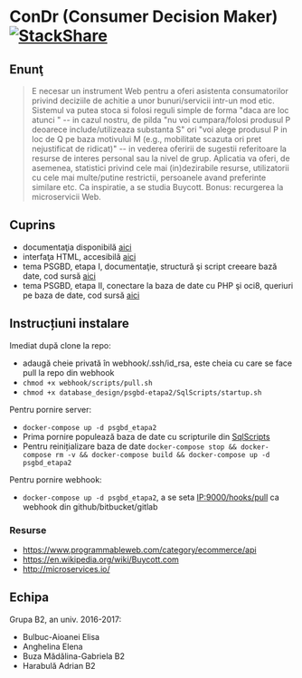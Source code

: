 # ConDr (Consumer Decision Maker) [![StackShare](https://img.shields.io/badge/tech-stack-0690fa.svg?style=flat)](https://stackshare.io/adrianharabula/condr)

## Enunţ

 > E necesar un instrument Web pentru a oferi asistenta consumatorilor privind deciziile de achitie a unor bunuri/servicii intr-un mod etic. Sistemul va putea stoca si folosi reguli simple de forma "daca are loc <conditie> atunci <actiune>" -- in cazul nostru, de pilda "nu voi cumpara/folosi produsul P deoarece include/utilizeaza substanta S" ori "voi alege produsul P in loc de Q pe baza motivului M (e.g., mobilitate scazuta ori pret nejustificat de ridicat)" -- in vederea oferirii de sugestii referitoare la resurse de interes personal sau la nivel de grup. Aplicatia va oferi, de asemenea, statistici privind cele mai (in)dezirabile resurse, utilizatorii cu cele mai multe/putine restrictii, persoanele avand preferinte similare etc. Ca inspiratie, a se studia Buycott. Bonus: recurgerea la microservicii Web.

## Cuprins
 * documentaţia disponibilă [aici](https://docs.condr.me/)
 * interfaţa HTML, accesibilă [aici](https://docs.condr.me/frontend/)
 * tema PSGBD, etapa I, documentaţie, structură şi script creeare bază date, cod sursă [aici](https://github.com/adrianharabula/condr/tree/master/database_design/psgbd-etapa1)
 * tema PSGBD, etapa II, conectare la baza de date cu PHP şi oci8, queriuri pe baza de date, cod sursă [aici](https://github.com/adrianharabula/condr/tree/master/database_design/psgbd-etapa2)
 
## Instrucțiuni instalare
Imediat după clone la repo:
 - adaugă cheie privată în webhook/.ssh/id_rsa, este cheia cu care se face pull la repo din webhook
 - `chmod +x webhook/scripts/pull.sh`
 - `chmod +x database_design/psgbd-etapa2/SqlScripts/startup.sh`
 
Pentru pornire server:
 - `docker-compose up -d psgbd_etapa2`
 - Prima pornire populează baza de date cu scripturile din [SqlScripts](https://github.com/adrianharabula/condr/tree/master/database_design/psgbd-etapa2/SqlScripts)
 - Pentru reinițializare baza de date `docker-compose stop && docker-compose rm -v && docker-compose build && docker-compose up -d psgbd_etapa2`

Pentru pornire webhook:
 - `docker-compose up -d psgbd_etapa2`, a se seta [IP:9000/hooks/pull](http://localhost:9000/hooks/pull) ca webhook din github/bitbucket/gitlab

### Resurse
 * https://www.programmableweb.com/category/ecommerce/api
 * https://en.wikipedia.org/wiki/Buycott.com
 * http://microservices.io/

## Echipa
Grupa B2, an univ. 2016-2017:
 * Bulbuc-Aioanei Elisa
 * Anghelina Elena
 * Buza Mădălina-Gabriela B2
 * Harabulă Adrian B2
 
